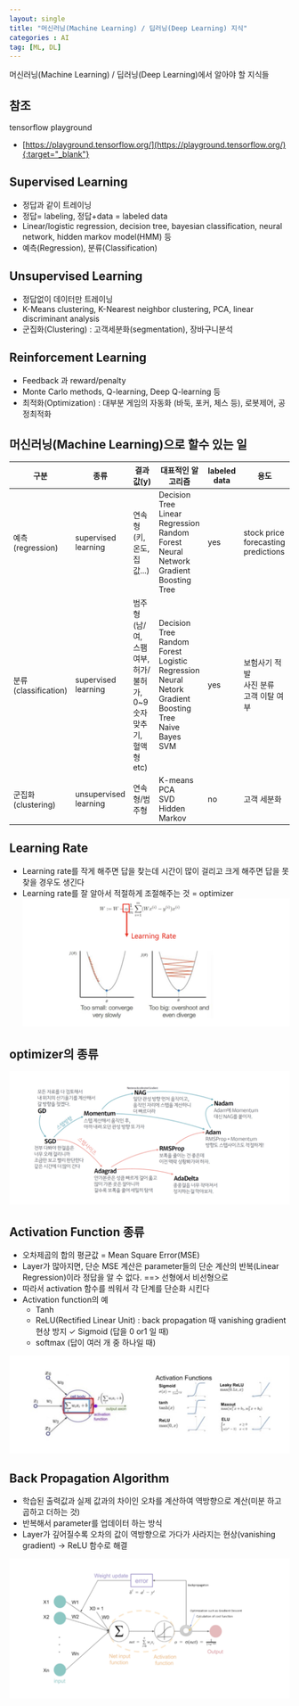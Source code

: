 ```yaml
---
layout: single
title: "머신러닝(Machine Learning) / 딥러닝(Deep Learning) 지식"
categories : AI
tag: [ML, DL]
---
```


머신러닝(Machine Learning) / 딥러닝(Deep Learning)에서 알아야 할 지식들

## 참조
tensorflow playground
- [https://playground.tensorflow.org/](https://playground.tensorflow.org/){:target="_blank"}

## Supervised Learning
- 정답과 같이 트레이닝
- 정답= labeling, 정답+data = labeled data
- Linear/logistic regression, decision tree, bayesian classification, neural network, hidden markov model(HMM) 등
- 예측(Regression), 분류(Classification)

## Unsupervised Learning
- 정답없이 데이터만 트레이닝
- K-Means clustering, K-Nearest neighbor clustering, PCA, linear discriminant analysis
- 군집화(Clustering) : 고객세분화(segmentation), 장바구니분석

## Reinforcement Learning
- Feedback 과 reward/penalty
- Monte Carlo methods, Q-learning, Deep Q-learning 등
- 최적화(Optimization) : 대부분 게임의 자동화 (바둑, 포커, 체스 등), 로봇제어, 공정최적화

## 머신러닝(Machine Learning)으로 할수 있는 일

|구분 | 종류 |결과값(y)|대표적인 알고리즘|labeled data|용도|
|-|-|-|-|-|-|
|예측<br>(regression) | supervised<br>learning |연속형<br>(키, 온도, 집값...)|Decision Tree<br>Linear Regression<br>Random Forest<br> Neural Network<br>Gradient Boosting Tree|yes|stock price forecasting predictions|
|분류<br>(classification) |supervised<br>learning| 범주형<br>(남/여, 스팸여부, 허가/불허가, 0~9 숫자 맞추기, 혈액 형 etc)| Decision Tree<br>Random Forest<br>Logistic Regression<br>Neural Netork<br>Gradient Boosting Tree<br>Naive Bayes<br>SVM|yes|보험사기 적발<br>사진 분류<br>고객 이탈 여부|
|군집화<br>(clustering)| unsupervised<br>learning|연속형/범주형| K-means<br>PCA<br>SVD<br>Hidden Markov| no| 고객 세분화|

## Learning Rate
- Learning rate를 작게 해주면 답을 찾는데 시간이 많이 걸리고 크게 해주면 답을 못 찾을 경우도 생긴다
- Learning rate를 잘 알아서 적절하게 조절해주는 것 = optimizer
![learning](/assets/posts/learning.jpg)

## optimizer의 종류
![optimiser](/assets/posts/optimiser.jpg)

## Activation Function 종류
- 오차제곱의 합의 평균값 = Mean Square Error(MSE)
- Layer가 많아지면, 단순 MSE 계산은 parameter들의 단순 계산의 반복(Linear Regression)이라 정답을 알 수 없다. ==> 선형에서 비선형으로
- 따라서 activation 함수를 씌워서 각 단계를 단순화 시킨다
- Activation function의 예
  - Tanh
  - ReLU(Rectified Linear Unit) : back propagation 때 vanishing gradient 현상 방지 ✓ Sigmoid (답을 0 or1 일 때)
  - softmax (답이 여러 개 중 하나일 때)

![activation](/assets/posts/activation.jpg)

## Back Propagation Algorithm
- 학습된 출력값과 실제 값과의 차이인 오차를 계산하여 역방향으로 계산(미분 하고 곱하고 더하는 것)
- 반복해서 parameter를 업데이터 하는 방식
- Layer가 깊어질수록 오차의 값이 역방향으로 가다가 사라지는 현상(vanishing gradient) → ReLU 함수로 해결

![propagation](/assets/posts/propagation.jpg)
